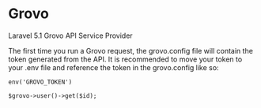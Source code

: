 # Grovo
Laravel 5.1 Grovo API Service Provider

The first time you run a Grovo request, the grovo.config file will contain the token generated from the API. It is recommended to move your token to your .env file and reference the token in the grovo.config like so:

`env('GROVO_TOKEN')`

`$grovo->user()->get($id);`